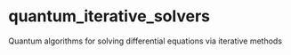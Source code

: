 # quantum_iterative_solvers
Quantum algorithms for solving differential equations via iterative methods

